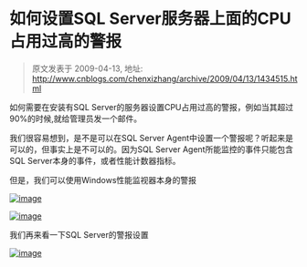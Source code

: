# 如何设置SQL Server服务器上面的CPU占用过高的警报 
> 原文发表于 2009-04-13, 地址: http://www.cnblogs.com/chenxizhang/archive/2009/04/13/1434515.html 


如何需要在安装有SQL Server的服务器设置CPU占用过高的警报，例如当其超过90%的时候,就给管理员发一个邮件。

 我们很容易想到，是不是可以在SQL Server Agent中设置一个警报呢？听起来是可以的，但事实上是不可以的。因为SQL Server Agent所能监控的事件只能包含SQL Server本身的事件，或者性能计数器指标。

 但是，我们可以使用Windows性能监视器本身的警报

 [![image](http://images.cnblogs.com/cnblogs_com/chenxizhang/WindowsLiveWriter/SQLServerCPU_8C2B/image_thumb.png "image")](http://images.cnblogs.com/cnblogs_com/chenxizhang/WindowsLiveWriter/SQLServerCPU_8C2B/image_2.png) 

 [![image](http://images.cnblogs.com/cnblogs_com/chenxizhang/WindowsLiveWriter/SQLServerCPU_8C2B/image_thumb_1.png "image")](http://images.cnblogs.com/cnblogs_com/chenxizhang/WindowsLiveWriter/SQLServerCPU_8C2B/image_4.png) 

  我们再来看一下SQL Server的警报设置

 [![image](http://images.cnblogs.com/cnblogs_com/chenxizhang/WindowsLiveWriter/SQLServerCPU_8C2B/image_thumb_2.png "image")](http://images.cnblogs.com/cnblogs_com/chenxizhang/WindowsLiveWriter/SQLServerCPU_8C2B/image_6.png)

